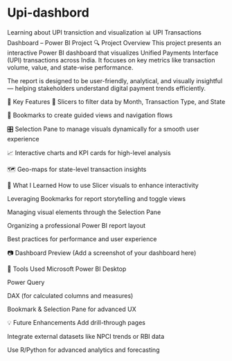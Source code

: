 # Upi-dashbord
Learning about UPI transiction and visualization
📊 UPI Transactions Dashboard – Power BI Project
🔍 Project Overview
This project presents an interactive Power BI dashboard that visualizes Unified Payments Interface (UPI) transactions across India. It focuses on key metrics like transaction volume, value, and state-wise performance.

The report is designed to be user-friendly, analytical, and visually insightful — helping stakeholders understand digital payment trends efficiently.

📌 Key Features
📅 Slicers to filter data by Month, Transaction Type, and State

🎯 Bookmarks to create guided views and navigation flows

🎛️ Selection Pane to manage visuals dynamically for a smooth user experience

📈 Interactive charts and KPI cards for high-level analysis

🗺️ Geo-maps for state-level transaction insights

🧠 What I Learned
How to use Slicer visuals to enhance interactivity

Leveraging Bookmarks for report storytelling and toggle views

Managing visual elements through the Selection Pane

Organizing a professional Power BI report layout

Best practices for performance and user experience

📷 Dashboard Preview
(Add a screenshot of your dashboard here)

🚀 Tools Used
Microsoft Power BI Desktop

Power Query

DAX (for calculated columns and measures)

Bookmark & Selection Pane for advanced UX

💡 Future Enhancements
Add drill-through pages

Integrate external datasets like NPCI trends or RBI data

Use R/Python for advanced analytics and forecasting

